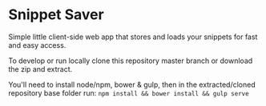 # Snippet Saver

Simple little client-side web app that stores and loads your snippets for fast and easy access.

To develop or run locally clone this repository master branch or download the zip and extract.  

You'll need to install node/npm, bower & gulp, then in the extracted/cloned repository base folder run:
`npm install && bower install && gulp serve`
